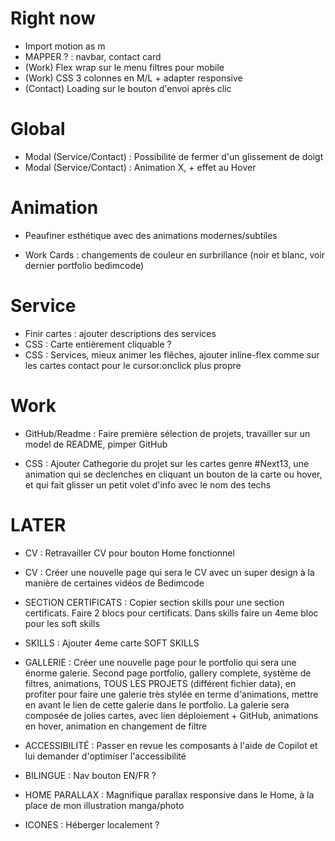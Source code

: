 
# Right now
- Import motion as m
- MAPPER ? : navbar, contact card
- (Work) Flex wrap sur le menu filtres pour mobile
- (Work) CSS 3 colonnes en M/L + adapter responsive
- (Contact) Loading sur le bouton d'envoi après clic


# Global
- Modal (Service/Contact) : Possibilité de fermer d'un glissement de doigt
- Modal (Service/Contact) : Animation X, + effet au Hover 


# Animation 
- Peaufiner esthétique avec des animations modernes/subtiles

- Work Cards : changements de couleur en surbrillance (noir et blanc, voir dernier portfolio bedimcode)


# Service
- Finir cartes : ajouter descriptions des services
- CSS : Carte entièrement cliquable ?
- CSS : Services, mieux animer les flêches, ajouter inline-flex comme sur les cartes contact pour le cursor:onclick plus propre


# Work
- GitHub/Readme : Faire première sélection de projets, travailler sur un model de README, pimper GitHub

- CSS : Ajouter Cathegorie du projet sur les cartes genre #Next13, une animation qui se declenches en cliquant un bouton de la carte ou hover, et qui fait glisser un petit volet d'info avec le nom des techs


# LATER
- CV : Retravailler CV pour bouton Home fonctionnel
  
- CV : Créer une nouvelle page qui sera le CV avec un super design à la manière de certaines vidéos de Bedimcode

- SECTION CERTIFICATS : Copier section skills pour une section certificats. Faire 2 blocs pour certificats. Dans skills faire un 4eme bloc pour les soft skills

- SKILLS : Ajouter 4eme carte SOFT SKILLS

- GALLERIE : Créer une nouvelle page pour le portfolio qui sera une énorme galerie. Second page portfolio, gallery complete, système de filtres, animations, TOUS LES PROJETS (différent fichier data), en profiter pour faire une galerie très stylée en terme d'animations, mettre en avant le lien de cette galerie dans le portfolio. La galerie sera composée de jolies cartes, avec lien déploiement + GitHub, animations en hover, animation en changement de filtre

- ACCESSIBILITÉ : Passer en revue les composants à l'aide de Copilot et lui demander d'optimiser l'accessibilité

- BILINGUE : Nav bouton EN/FR ?

- HOME PARALLAX  : Magnifique parallax responsive dans le Home, à la place de mon illustration manga/photo

- ICONES : Héberger localement ?